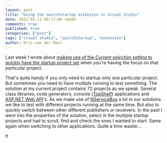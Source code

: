 ```yaml
---
layout: post
title: "Using the switchstartup extension in Visual Studio"
date: 2022-01-11 09:17:00 +0200
comments: true
published: true
categories: ["post"]
tags: ["visual studio", "switchstartup", "extension"]
author: Kris van der Mast
---
```

Last week I wrote about [making use of the _Current selection_ setting to quickly have the startup project set][1] when you're having the focus on that particular project.

That's quite handy if you only need to startup only one particular project. But sometimes you need to have multiple running to test something. The solution at my current project contains 72 projects as we speak. Several class libraries, code generators, console ([TopShelf][2]) applications and [ASP.NET Web API][3]'s. As we make use of [NServiceBus][4] a lot in our solutions we like to test with different projects running at the same time. But also to quickly switch between other different publishers or receivers. In the past I went into the properties of the solution, select in the multiple startup projects and had to scroll, find and check the ones I wanted to start. Same again when switching to other applications. Quite a time waster...  

It 



[1]:/post/2022/01/04/current-selection-startup-project-in-visual-studio.html
[2]:http://topshelf-project.com/
[3]:https://dotnet.microsoft.com/en-us/apps/aspnet/apis
[4]:https://www.particular.com/